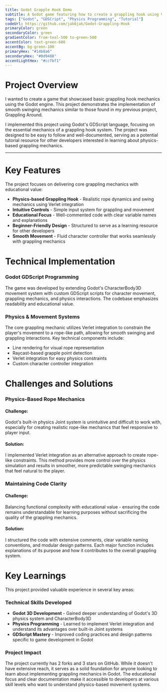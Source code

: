 ```yaml
---
title: Godot Grapple Hook Demo
subtitle: A Godot game featuring how to create a grappling hook using Verlet integration for smooth swinging mechanics.
tags: ["Godot", "GDSCript", "Physics Programming", "Tutorial"]
codeUrl: https://github.com/jak6jak/Godot-Grappling-Hook
primaryColor: green
secondaryColor: green
gradientColor: from-teal-500 to-green-500
accentColor: text-green-600
accentBg: bg-green-100
primaryHex: "#14b8a6"
secondaryHex: "#0d9488"
accentLightHex: "#ccfbf1"
---
```


# Project Overview
I wanted to create a game that showcased basic grappling hook mechanics using the Godot engine. This project demonstrates the implementation of smooth swinging mechanics similar to those found in my previous project, Grappling Around.

I implemented this project using Godot's GDScript language, focusing on the essential mechanics of a grappling hook system. The project was designed to be easy to follow and well-documented, serving as a potential tutorial resource for other developers interested in learning about physics-based grappling mechanics.

---

# Key Features
The project focuses on delivering core grappling mechanics with educational value:

* **Physics-based Grappling Hook** - Realistic rope dynamics and swing mechanics using Verlet integration
* **Intuitive Controls** - Simple input system for grappling and movement
* **Educational Focus** - Well-commented code with clear variable names and explanations
* **Beginner-Friendly Design** - Structured to serve as a learning resource for other developers
* **Smooth Movement** - Fluid character controller that works seamlessly with grappling mechanics

# Technical Implementation

### Godot GDScript Programming
The game was developed by extending Godot's CharacterBody3D movement system with custom GDScript scripts for character movement, grappling mechanics, and physics interactions. The codebase emphasizes readability and educational value.

### Physics & Movement Systems
The core grappling mechanic utilizes Verlet integration to constrain the player's movement to a rope-like path, allowing for smooth swinging and grappling interactions. Key technical components include:

* Line rendering for visual rope representation
* Raycast-based grapple point detection
* Verlet integration for easy physics constraints
* Custom character controller integration

# Challenges and Solutions

### Physics-Based Rope Mechanics
#### Challenge: 
Godot's built-in physics Joint system is unintuitive and difficult to work with, especially for creating realistic rope-like mechanics that feel responsive to player input.

#### Solution:
I implemented Verlet integration as an alternative approach to create rope-like constraints. This method provides more control over the physics simulation and results in smoother, more predictable swinging mechanics that feel natural to the player.

### Maintaining Code Clarity
#### Challenge:
Balancing functional complexity with educational value - ensuring the code remains understandable for learning purposes without sacrificing the quality of the grappling mechanics.

#### Solution: 
I structured the code with extensive comments, clear variable naming conventions, and modular design patterns. Each major function includes explanations of its purpose and how it contributes to the overall grappling system.

# Key Learnings
This project provided valuable experience in several key areas:

### Technical Skills Developed
* **Godot 3D Development** - Gained deeper understanding of Godot's 3D physics system and CharacterBody3D
* **Physics Programming** - Learned to implement Verlet integration and understand its advantages over built-in Joint systems
* **GDScript Mastery** - Improved coding practices and design patterns specific to game development in Godot

### Project Impact
The project currently has 2 forks and 3 stars on GitHub. While it doesn't have extensive reach, it serves as a solid foundation for anyone looking to learn about implementing grappling mechanics in Godot. The educational focus and clear documentation make it accessible to developers at various skill levels who want to understand physics-based movement systems.
